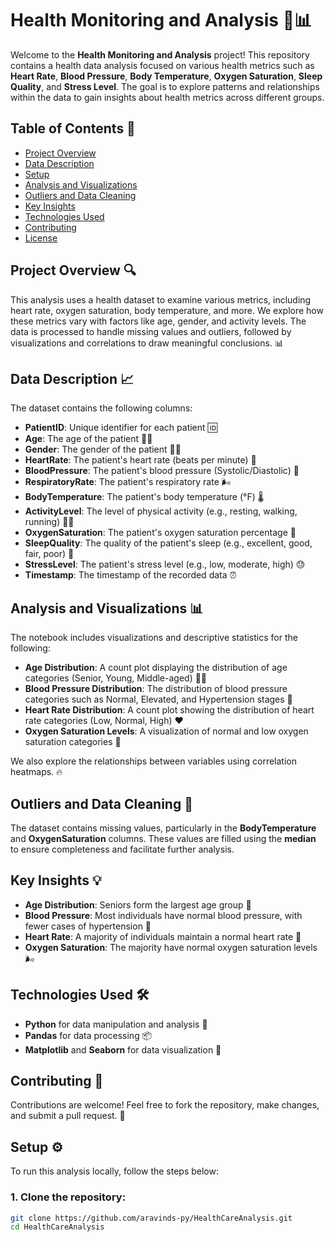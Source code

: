 # Health Monitoring and Analysis 🏥📊

Welcome to the **Health Monitoring and Analysis** project! This repository contains a health data analysis focused on various health metrics such as **Heart Rate**, **Blood Pressure**, **Body Temperature**, **Oxygen Saturation**, **Sleep Quality**, and **Stress Level**. The goal is to explore patterns and relationships within the data to gain insights about health metrics across different groups.

## Table of Contents 📑
- [Project Overview](#project-overview)
- [Data Description](#data-description)
- [Setup](#setup)
- [Analysis and Visualizations](#analysis-and-visualizations)
- [Outliers and Data Cleaning](#outliers-and-data-cleaning)
- [Key Insights](#key-insights)
- [Technologies Used](#technologies-used)
- [Contributing](#contributing)
- [License](#license)

## Project Overview 🔍
This analysis uses a health dataset to examine various metrics, including heart rate, oxygen saturation, body temperature, and more. We explore how these metrics vary with factors like age, gender, and activity levels. The data is processed to handle missing values and outliers, followed by visualizations and correlations to draw meaningful conclusions. 📊

## Data Description 📈
The dataset contains the following columns:
- **PatientID**: Unique identifier for each patient 🆔
- **Age**: The age of the patient 👶👵
- **Gender**: The gender of the patient 👩👨
- **HeartRate**: The patient's heart rate (beats per minute) 💓
- **BloodPressure**: The patient's blood pressure (Systolic/Diastolic) 💉
- **RespiratoryRate**: The patient's respiratory rate 🌬️
- **BodyTemperature**: The patient's body temperature (°F) 🌡️
- **ActivityLevel**: The level of physical activity (e.g., resting, walking, running) 🏃‍♂️
- **OxygenSaturation**: The patient's oxygen saturation percentage 💨
- **SleepQuality**: The quality of the patient's sleep (e.g., excellent, good, fair, poor) 🛌
- **StressLevel**: The patient's stress level (e.g., low, moderate, high) 😓
- **Timestamp**: The timestamp of the recorded data ⏰

## Analysis and Visualizations 📊
The notebook includes visualizations and descriptive statistics for the following:

- **Age Distribution**: A count plot displaying the distribution of age categories (Senior, Young, Middle-aged) 👵👶
- **Blood Pressure Distribution**: The distribution of blood pressure categories such as Normal, Elevated, and Hypertension stages 💉
- **Heart Rate Distribution**: A count plot showing the distribution of heart rate categories (Low, Normal, High) ❤️
- **Oxygen Saturation Levels**: A visualization of normal and low oxygen saturation categories 💨

We also explore the relationships between variables using correlation heatmaps. 🔥

## Outliers and Data Cleaning 🧹
The dataset contains missing values, particularly in the **BodyTemperature** and **OxygenSaturation** columns. These values are filled using the **median** to ensure completeness and facilitate further analysis.

## Key Insights 💡
- **Age Distribution**: Seniors form the largest age group 👵
- **Blood Pressure**: Most individuals have normal blood pressure, with fewer cases of hypertension 💉
- **Heart Rate**: A majority of individuals maintain a normal heart rate 💓
- **Oxygen Saturation**: The majority have normal oxygen saturation levels 🌬️

## Technologies Used 🛠️
- **Python** for data manipulation and analysis 🐍
- **Pandas** for data processing 📦
- **Matplotlib** and **Seaborn** for data visualization 🎨

## Contributing 🤝
Contributions are welcome! Feel free to fork the repository, make changes, and submit a pull request. 🎉

## Setup ⚙️
To run this analysis locally, follow the steps below:

### 1. Clone the repository:
```bash
git clone https://github.com/aravinds-py/HealthCareAnalysis.git
cd HealthCareAnalysis

